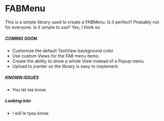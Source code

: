 # FABMenu
This is a simple library used to create a FABMenu. Is it perfect? Probably not for everyone. Is it simple to use? Yes, I think so

##### COMING SOON
* Customize the default TextView background color
* Use custom Views for the FAB menu items.
* Create the ability to show a whole View instead of a Popup menu
* Upload to jcenter so the library is easy to implement.

##### KNOWN ISSUES
* You let me know.

##### Looking into
* I will le tyou know.
